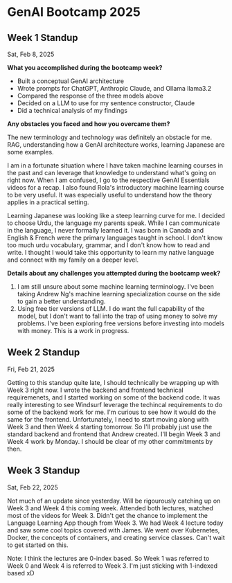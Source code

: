 # GenAI Bootcamp 2025

## Week 1 Standup
Sat, Feb 8, 2025

**What you accomplished during the bootcamp week?**
- Built a conceptual GenAI architecture
- Wrote prompts for ChatGPT, Anthropic Claude, and Ollama llama3.2
- Compared the response of the three models above
- Decided on a LLM to use for my sentence constructor, Claude
- Did a technical analysis of my findings

**Any obstacles you faced and how you overcame them?**

The new terminology and technology was definitely an obstacle for me. RAG, understanding how a GenAI architecture works, learning Japanese are some examples. 

I am in a fortunate situation where I have taken machine learning courses in the past and can leverage that knowledge to understand what's going on right now. When I am confused, I go to the respective GenAI Essentials videos for a recap. I also found Rola's introductory machine learning course to be very useful. It was especially useful to understand how the theory applies in a practical setting.

Learning Japanese was looking like a steep learning curve for me. I decided to choose Urdu, the language my parents speak. While I can communicate in the language, I never formally learned it. I was born in Canada and English & French were the primary languages taught in school. I don't know too much urdu vocabulary, grammar, and I don't know how to read and write. I thought I would take this opportunity to learn my native language and connect with my family on a deeper level.

**Details about any challenges you attempted during the bootcamp week?**

1. I am still unsure about some machine learning terminology. I've been taking Andrew Ng's machine learning specialization course on the side to gain a better understanding.
2. Using free tier versions of LLM. I do want the full capability of the model, but I don't want to fall into the trap of using money to solve my problems. I've been exploring free versions before investing into models with money. This is a work in progress.

## Week 2 Standup
Fri, Feb 21, 2025

Getting to this standup quite late, I should technically be wrapping up with Week 3 right now. I wrote the backend and frontend technical requiremenets, and I started working on some of the backend code. It was really interesting to see Windsurf leverage the techincal requirements to do some of the backend work for me. I'm curious to see how it would do the same for the frontend. Unfortunately, I need to start moving along with Week 3 and then Week 4 starting tomorrow. So I'll probably just use the standard backend and frontend that Andrew created. I'll begin Week 3 and Week 4 work by Monday. I should be clear of my other commitments by then.

## Week 3 Standup
Sat, Feb 22, 2025

Not much of an update since yesterday. Will be rigourously catching up on Week 3 and Week 4 this coming week. Attended both lectures, watched most of the videos for Week 3. Didn't get the chance to implement the Language Learning App though from Week 3. We had Week 4 lecture today and saw some cool topics covered with James. We went over Kubernetes, Docker, the concepts of containers, and creating service classes. Can't wait to get started on this.

Note: I think the lectures are 0-index based. So Week 1 was referred to Week 0 and Week 4 is referred to Week 3. I'm just sticking with 1-indexed based xD
